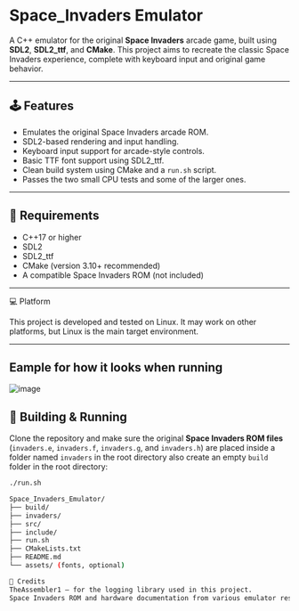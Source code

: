 # Space_Invaders Emulator

A C++ emulator for the original **Space Invaders** arcade game, built using **SDL2**, **SDL2_ttf**, and **CMake**. This project aims to recreate the classic Space Invaders experience, complete with keyboard input and original game behavior.

---

## 🕹️ Features

- Emulates the original Space Invaders arcade ROM.
- SDL2-based rendering and input handling.
- Keyboard input support for arcade-style controls.
- Basic TTF font support using SDL2_ttf.
- Clean build system using CMake and a `run.sh` script.
- Passes the two small CPU tests and some of the larger ones.

---

## 🔧 Requirements

- C++17 or higher
- SDL2
- SDL2_ttf
- CMake (version 3.10+ recommended)
- A compatible Space Invaders ROM (not included)

--- 

💻 Platform

This project is developed and tested on Linux. It may work on other platforms, but Linux is the main target environment.

---

## Eample for how it looks when running
![image](https://github.com/user-attachments/assets/acd3f249-bd84-46b1-9512-f9770fc4e94d)


## 🚀 Building & Running

Clone the repository and make sure the original **Space Invaders ROM files** (`invaders.e`, `invaders.f`, `invaders.g`, and `invaders.h`) are placed inside a folder named `invaders` in the root directory
also create an empty `build` folder in the root directory:

```bash
./run.sh

Space_Invaders_Emulator/
├── build/
├── invaders/
├── src/
├── include/
├── run.sh
├── CMakeLists.txt
├── README.md
└── assets/ (fonts, optional)

🙏 Credits
TheAssembler1 – for the logging library used in this project.
Space Invaders ROM and hardware documentation from various emulator resources.


